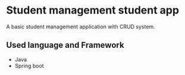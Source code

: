 # Student management student app
A basic student management application with CRUD system.

## Used language and Framework
- Java
- Spring boot